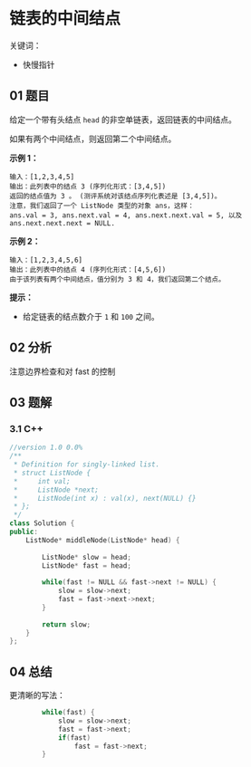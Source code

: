 # 链表的中间结点
关键词：

- 快慢指针

## 01 题目

给定一个带有头结点 `head` 的非空单链表，返回链表的中间结点。

如果有两个中间结点，则返回第二个中间结点。

 

**示例 1：**

```
输入：[1,2,3,4,5]
输出：此列表中的结点 3 (序列化形式：[3,4,5])
返回的结点值为 3 。 (测评系统对该结点序列化表述是 [3,4,5])。
注意，我们返回了一个 ListNode 类型的对象 ans，这样：
ans.val = 3, ans.next.val = 4, ans.next.next.val = 5, 以及 ans.next.next.next = NULL.
```

**示例 2：**

```
输入：[1,2,3,4,5,6]
输出：此列表中的结点 4 (序列化形式：[4,5,6])
由于该列表有两个中间结点，值分别为 3 和 4，我们返回第二个结点。
```

 

**提示：**

- 给定链表的结点数介于 `1` 和 `100` 之间。

## 02 分析

注意边界检查和对 fast 的控制

## 03 题解

### 3.1 C++

```c++
//version 1.0 0.0%
/**
 * Definition for singly-linked list.
 * struct ListNode {
 *     int val;
 *     ListNode *next;
 *     ListNode(int x) : val(x), next(NULL) {}
 * };
 */
class Solution {
public:
    ListNode* middleNode(ListNode* head) {
        
        ListNode* slow = head;
        ListNode* fast = head;
        
        while(fast != NULL && fast->next != NULL) {
            slow = slow->next;
            fast = fast->next->next;
        }
        
        return slow;
    }
};
```

## 04 总结

更清晰的写法：

```c++
        while(fast) {
            slow = slow->next;
            fast = fast->next;
            if(fast)
                fast = fast->next;
        }
```

